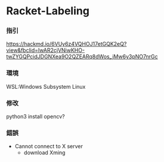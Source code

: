# Racket-Labeling
### 指引
https://hackmd.io/6VUy6z4VQHOJ17etGQK2eQ?view&fbclid=IwAR2cjVNiwKHO-twZYGQPcidJDGNXea9O2QZEARq8dWos_jMw6y3pNO7nrGc
### 環境
WSL:Windows Subsystem Linux
### 修改
python3 install opencv?
### 錯誤
* Cannot connect to X server
  * download Xming
